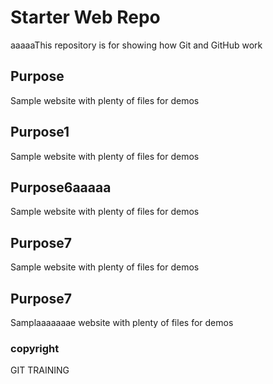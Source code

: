 # Starter Web Repo

aaaaaThis repository is for showing how Git and GitHub work

## Purpose

Sample website with plenty of files for demos

## Purpose1

Sample website with plenty of files for demos

## Purpose6aaaaa

Sample website with plenty of files for demos

## Purpose7

Sample website with plenty of files for demos

## Purpose7

Samplaaaaaaae website with plenty of files for demos


### copyright
GIT TRAINING
